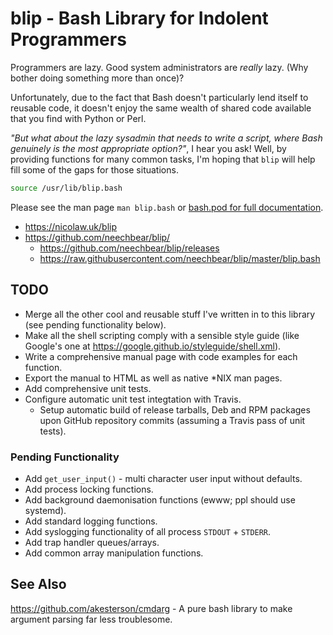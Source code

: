 # blip - Bash Library for Indolent Programmers

Programmers are lazy. Good system administrators are _really_ lazy. (Why bother doing something more than once)?

Unfortunately, due to the fact that Bash doesn't particularly lend itself to reusable code, it doesn't enjoy the same wealth of shared code available that you find with Python or Perl.

_"But what about the lazy sysadmin that needs to write a script, where Bash genuinely is the most appropriate option?"_, I hear you ask! Well, by providing functions for many common tasks, I'm hoping that `blip` will help fill some of the gaps for those situations.

```bash
source /usr/lib/blip.bash
```

Please see the man page `man blip.bash` or [bash.pod for full documentation](blip.bash.pod).

* https://nicolaw.uk/blip
* https://github.com/neechbear/blip/
    * https://github.com/neechbear/blip/releases
    * https://raw.githubusercontent.com/neechbear/blip/master/blip.bash

## TODO

* Merge all the other cool and reusable stuff I've written in to this library (see pending functionality below).
* Make all the shell scripting comply with a sensible style guide (like Google's one at https://google.github.io/styleguide/shell.xml).
* Write a comprehensive manual page with code examples for each function.
* Export the manual to HTML as well as native \*NIX man pages.
* Add comprehensive unit tests.
* Configure automatic unit test integtation with Travis.
    * Setup automatic build of release tarballs, Deb and RPM packages upon GitHub repository commits (assuming a Travis pass of unit tests).

### Pending Functionality

* Add `get_user_input()` - multi character user input without defaults.
* Add process locking functions.
* Add background daemonisation functions (ewww; ppl should use systemd).
* Add standard logging functions.
* Add syslogging functionality of all process `STDOUT` + `STDERR`.
* Add trap handler queues/arrays.
* Add common array manipulation functions.

## See Also

https://github.com/akesterson/cmdarg - A pure bash library to make argument parsing far less troublesome.

